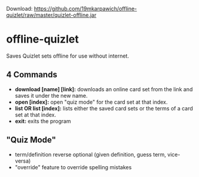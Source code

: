 Download: https://github.com/19mkarpawich/offline-quizlet/raw/master/quizlet-offline.jar

# offline-quizlet
Saves Quizlet sets offline for use without internet.
## 4 Commands
* **download [name] [link]:** downloads an online card set from the link and saves it under the new name.
* **open [index]:** open "quiz mode" for the card set at that index.
* **list OR list [index]:** lists either the saved card sets or the terms of a card set at that index.
* **exit:** exits the program

## "Quiz Mode"
* term/definition reverse optional (given definition, guess term, vice-versa)
* "override" feature to override spelling mistakes
